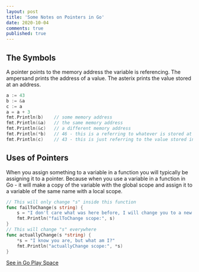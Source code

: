 ```yaml
---
layout: post
title: 'Some Notes on Pointers in Go'
date: 2020-10-04
comments: true
published: true
---
```


## The Symbols

A pointer points to the memory address the variable is referencing. 
The ampersand prints the address of a value. The asterix prints the value stored at an address.

```go
a := 43
b := &a
c := a
a = a + 3
fmt.Println(b)    // some memory address
fmt.Println(&a)   // the same memory address
fmt.Println(&c)   // a different memory address
fmt.Println(*b)   // 46 - this is a referring to whatever is stored at the memory address of "a"
fmt.Println(c)    // 43 - this is just referring to the value stored in "a" at the time of assignment
```

## Uses of Pointers

When you assign something to a variable in a function you will typically be assigning it to a pointer. Because when you use a variable in a function in Go - it will make a copy of the variable with the global scope and assign it to a variable of the same name with a local scope.

```go
// This will only change "s" inside this function
func failToChange(s string) {
	s = "I don't care what was here before, I will change you to a new string!"
	fmt.Println("failToChange scope:", s)
}
// This will change "s" everywhere
func actuallyChange(s *string) {
	*s = "I know you are, but what am I?"
	fmt.Println("actuallyChange scope:", *s)
}
```

[See in Go Play Space](https://goplay.space/#JLNj3qxxBfS)